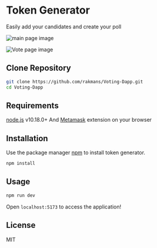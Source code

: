 # Token Generator

Easily add your candidates and create your poll

![main page image](https://i.postimg.cc/qMPQB2MK/Screenshot-2024-04-21-211241.png)

![Vote page image](https://i.postimg.cc/k4j3LTCK/Screenshot-2024-04-21-211500.png)

## Clone Repository

```sh
git clone https://github.com/rakmans/Voting-Dapp.git
cd Voting-Dapp
```

## Requirements

[node.js](https://nodejs.org/en/) v10.18.0+ And [Metamask](https://metamask.io/) extension on your browser

## Installation

Use the package manager [npm](https://www.npmjs.com/) to install token generator.

```bash
npm install
```

## Usage

```bash
npm run dev
```

Open `localhost:5173` to access the application!

## License

MIT
